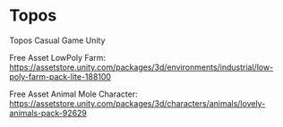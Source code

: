 # Topos
 Topos Casual Game Unity

Free Asset LowPoly Farm: https://assetstore.unity.com/packages/3d/environments/industrial/low-poly-farm-pack-lite-188100

Free Asset Animal Mole Character: https://assetstore.unity.com/packages/3d/characters/animals/lovely-animals-pack-92629

